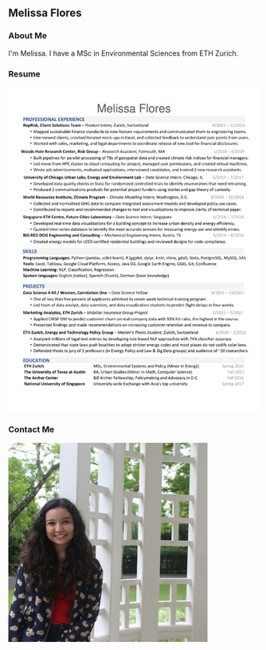 ## Melissa Flores

### About Me

I'm Melissa. I have a MSc in Environmental Sciences from ETH Zurich. 

### Resume

<img src="pdfs/MF Resume.png" alt="Melissa Flores's one-page resume" class="inline"/>

### Contact Me
<a href="http://linkedin.com/in/{{ author.linkedin | cgi_escape }}" class="author-social" target="_blank"></a>

<a href="http://linkedin.com/in/melissafloresdata">
    <img 
        src="pdfs/linkedin_icon.jpg" 
        alt="Via my LinkedIn page"
        class="inline"/
    >
</a>
